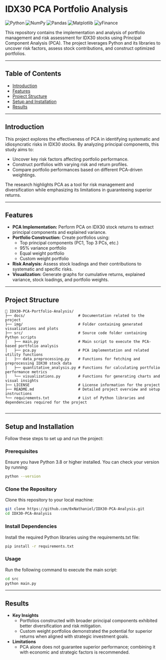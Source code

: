 # IDX30 PCA Portfolio Analysis

![Python](https://img.shields.io/badge/Python-3.8%2B-blue)
![NumPy](https://img.shields.io/badge/NumPy-1.21%2B-orange)
![Pandas](https://img.shields.io/badge/Pandas-1.3%2B-yellowgreen)
![Matplotlib](https://img.shields.io/badge/Matplotlib-3.4%2B-green)
![yFinance](https://img.shields.io/badge/yFinance-0.2%2B-lightgrey)

This repository contains the implementation and analysis of portfolio management and risk assessment for IDX30 stocks using Principal Component Analysis (PCA). The project leverages Python and its libraries to uncover risk factors, assess stock contributions, and construct optimized portfolios.

---

## Table of Contents
- [Introduction](#introduction)
- [Features](#features)
- [Project Structure](#project-structure)
- [Setup and Installation](#setup-and-installation)
- [Results](#results)

---

## Introduction

This project explores the effectiveness of PCA in identifying systematic and idiosyncratic risks in IDX30 stocks. By analyzing principal components, this study aims to:
- Uncover key risk factors affecting portfolio performance.
- Construct portfolios with varying risk and return profiles.
- Compare portfolio performances based on different PCA-driven weightings.

The research highlights PCA as a tool for risk management and diversification while emphasizing its limitations in guaranteeing superior returns.

---

## Features

- **PCA Implementation:** Perform PCA on IDX30 stock returns to extract principal components and explained variance.
- **Portfolio Construction:** Create portfolios using:
  - Top principal components (PC1, Top 3 PCs, etc.)
  - 95% variance portfolio
  - Equal weight portfolio
  - Custom weight portfolio
- **Risk Analysis:** Assess stock loadings and their contributions to systematic and specific risks.
- **Visualization:** Generate graphs for cumulative returns, explained variance, stock loadings, and portfolio weights.

---

## Project Structure

```plaintext
📂 IDX30-PCA-Portfolio-Analysis/
├── docs/                        # Documentation related to the project
├── img/                         # Folder containing generated visualizations and plots
├── src/                         # Source code folder containing Python scripts
│   ├── main.py                  # Main script to execute the PCA-based portfolio analysis
│   ├── pca.py                   # PCA implementation and related utility functions
│   ├── data_preprocessing.py    # Functions for fetching and preprocessing IDX30 stock data
│   ├── quantitative_analysis.py # Functions for calculating portfolio performance metrics
│   └── visualizations.py        # Functions for generating charts and visual insights
├── LICENSE                      # License information for the project
├── README.md                    # Detailed project overview and setup instructions
└── requirements.txt             # List of Python libraries and dependencies required for the project


```

---

## Setup and Installation

Follow these steps to set up and run the project:

### Prerequisites
Ensure you have Python 3.8 or higher installed. You can check your version by running:
```bash
python --version
```
### Clone the Repository
Clone this repository to your local machine:
```bash
git clone https://github.com/0xNathaniel/IDX30-PCA-Analysis.git
cd IDX30-PCA-Analysis
```
### Install Dependencies
Install the required Python libraries using the requirements.txt file:
```bash
pip install -r requirements.txt
```

### Usage
Run the following command to execute the main script:
```bash
cd src
python main.py
```

---

## Results
- **Key Insights**
  - Portfolios constructed with broader principal components exhibited better diversification and risk mitigation.
  - Custom weight portfolios demonstrated the potential for superior returns when aligned with strategic investment goals.
- **Limitations**
  - PCA alone does not guarantee superior performance; combining it with economic and strategic factors is recommended.